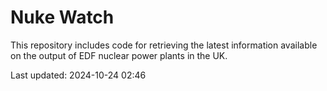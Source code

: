 # Nuke Watch

This repository includes code for retrieving the latest information available on the output of EDF nuclear power plants in the UK.

Last updated: 2024-10-24 02:46